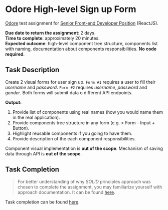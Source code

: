 # Odore High-level Sign up Form

[Odore](https://www.odore.com/) test assignment for [Senior Front-end Developer Position](https://djinni.co/jobs/647860-senior-front-end-dev-react-js-/) (ReactJS).

**Due date to return the assignment**: 2 days.\
**Time to complete**: approximately 20 minutes.\
**Expected outcome**: high-level component tree structure, components list with naming, documentation about components responsibilities. **No code required**.

## Task Description

Create 2 visual forms for user sign up. `Form #1` requires a user to fill their _username_ and _password_. `Form #2` requires _username_, _password_ and _gender_. Both forms will submit data o different API endpoints.

**Output:**

1. Provide list of components using real names (how you would name them in the real application).
1. Provide components tree structure in any form (e.g. > Form - Input + Button).
1. Highlight reusable components if you going to have them.
1. Provide description of the each component responsibilities.

Component visual implementation is **out of the scope**.
Mechanism of saving data through API is **out of the scope**.

## Task Completion

> For better understanding of why _SOLID_ principles approach was chosen to complete the assignment, you may familiarize yourself with approach documentation. It can be found [here](./approach/index.md).

Task completion can be found [here](./taskCompletion/index.md).
